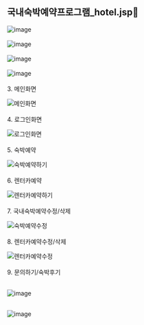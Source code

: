 ## 국내숙박예약프로그램_hotel.jsp👋

![image](https://github.com/user-attachments/assets/3b547e74-e6cf-4c97-bb17-7f9d5a14e785)
<br>
<br>
![image](https://github.com/user-attachments/assets/3eb1bd84-0548-4567-84ac-c882d96570a1)
<br>
<br>
![image](https://github.com/user-attachments/assets/dad10887-84bd-439e-b7fa-a5131f2910de)
<br>
<br>
![image](https://github.com/user-attachments/assets/6ad7f6aa-8e5d-4bbe-85ed-40859f18bc13)
<br>
<br>
3. 메인화면

![메인화면](https://github.com/user-attachments/assets/a9225bad-cc72-4b45-94e0-ca46085cc8ec)
<br>
<br>
4. 로그인화면

![로그인화면](https://github.com/user-attachments/assets/e0ca9250-887c-497b-82f8-19ac9975fae7)
<br>
<br>
5.  숙박예약

![숙박예약하기](https://github.com/user-attachments/assets/492b88e7-4a8c-4e6d-8354-7a0061fe72d7)
<br>
<br>
6. 렌터카예약

![렌터카예약하기](https://github.com/user-attachments/assets/a2cb0829-d49e-499c-a576-b08ee894bd7e)
<br>
<br>
7. 국내숙박예약수정/삭제

![숙박예약수정](https://github.com/user-attachments/assets/7fc326b1-6fc0-40dc-b4c4-f883154877a7)
<br>
<br>
8. 렌터카예약수정/삭제

![렌터카예약수정](https://github.com/user-attachments/assets/6c2372ed-c9e9-4054-9706-0c253583625c)
<br>
<br>
9. 문의하기/숙박후기
<br>
<br>

![image](https://github.com/user-attachments/assets/d257f05d-bc1f-4f1d-af54-0b0648dfa143)
<br>
<br>

![image](https://github.com/user-attachments/assets/c2e97278-a2c3-4763-8a8f-434e2623cbc9)
<br>
<br>


